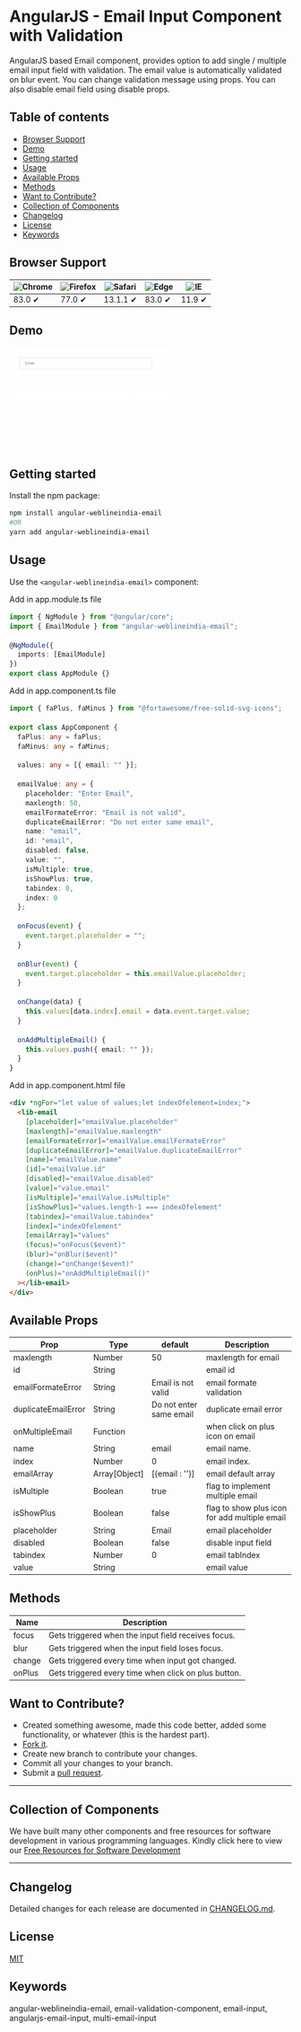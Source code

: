 # AngularJS - Email Input Component with Validation

AngularJS based Email component, provides option to add single / multiple email input field with validation. The email value is automatically validated on blur event. You can change validation message using props. You can also disable email field using disable props.

## Table of contents

- [Browser Support](#browser-support)
- [Demo](#demo)
- [Getting started](#getting-started)
- [Usage](#usage)
- [Available Props](#available-props)
- [Methods](#methods)
- [Want to Contribute?](#want-to-contribute)
- [Collection of Components](#collection-of-components)
- [Changelog](#changelog)
- [License](#license)
- [Keywords](#Keywords)

## Browser Support

| ![Chrome](https://raw.github.com/alrra/browser-logos/master/src/chrome/chrome_48x48.png) | ![Firefox](https://raw.github.com/alrra/browser-logos/master/src/firefox/firefox_48x48.png) | ![Safari](https://raw.github.com/alrra/browser-logos/master/src/safari/safari_48x48.png) | ![Edge](https://raw.github.com/alrra/browser-logos/master/src/edge/edge_48x48.png) | ![IE](https://raw.github.com/alrra/browser-logos/master/src/archive/internet-explorer_9-11/internet-explorer_9-11_48x48.png) |
| ---------------------------------------------------------------------------------------- | ------------------------------------------------------------------------------------------- | ---------------------------------------------------------------------------------------- | ---------------------------------------------------------------------------------- | ---------------------------------------------------------------------------------------------------------------------------- |
| 83.0 ✔                                                                                   | 77.0 ✔                                                                                      | 13.1.1 ✔                                                                                 | 83.0 ✔                                                                             | 11.9 ✔                                                                                                                       |

## Demo

[![](emailNG.gif)](https://github.com/weblineindia/AngularJS-Email/emailNG.gif)

## Getting started

Install the npm package:

```bash
npm install angular-weblineindia-email
#OR
yarn add angular-weblineindia-email
```

## Usage

Use the `<angular-weblineindia-email>` component:

Add in app.module.ts file

```typescript
import { NgModule } from "@angular/core";
import { EmailModule } from "angular-weblineindia-email";

@NgModule({
  imports: [EmailModule]
})
export class AppModule {}
```

Add in app.component.ts file

```typescript
import { faPlus, faMinus } from "@fortawesome/free-solid-svg-icons";

export class AppComponent {
  faPlus: any = faPlus;
  faMinus: any = faMinus;

  values: any = [{ email: "" }];

  emailValue: any = {
    placeholder: "Enter Email",
    maxlength: 50,
    emailFormateError: "Email is not valid",
    duplicateEmailError: "Do not enter same email",
    name: "email",
    id: "email",
    disabled: false,
    value: "",
    isMultiple: true,
    isShowPlus: true,
    tabindex: 0,
    index: 0
  };

  onFocus(event) {
    event.target.placeholder = "";
  }

  onBlur(event) {
    event.target.placeholder = this.emailValue.placeholder;
  }

  onChange(data) {
    this.values[data.index].email = data.event.target.value;
  }

  onAddMultipleEmail() {
    this.values.push({ email: "" });
  }
}
```

Add in app.component.html file

```html
<div *ngFor="let value of values;let indexOfelement=index;">
  <lib-email
    [placeholder]="emailValue.placeholder"
    [maxlength]="emailValue.maxlength"
    [emailFormateError]="emailValue.emailFormateError"
    [duplicateEmailError]="emailValue.duplicateEmailError"
    [name]="emailValue.name"
    [id]="emailValue.id"
    [disabled]="emailValue.disabled"
    [value]="value.email"
    [isMultiple]="emailValue.isMultiple"
    [isShowPlus]="values.length-1 === indexOfelement"
    [tabindex]="emailValue.tabindex"
    [index]="indexOfelement"
    [emailArray]="values"
    (focus)="onFocus($event)"
    (blur)="onBlur($event)"
    (change)="onChange($event)"
    (onPlus)="onAddMultipleEmail()"
  ></lib-email>
</div>
```

## Available Props

| Prop                | Type          | default                 | Description                                   |
| ------------------- | ------------- | ----------------------- | --------------------------------------------- |
| maxlength           | Number        | 50                      | maxlength for email                           |
| id                  | String        |                         | email id                                      |
| emailFormateError   | String        | Email is not valid      | email formate validation                      |
| duplicateEmailError | String        | Do not enter same email | duplicate email error                         |
| onMultipleEmail     | Function      |                         | when click on plus icon on email              |
| name                | String        | email                   | email name.                                   |
| index               | Number        | 0                       | email index.                                  |
| emailArray              | Array[Object] | [{email : ''}]          | email default array                           |
| isMultiple          | Boolean       | true                    | flag to implement multiple email              |
| isShowPlus          | Boolean       | false                   | flag to show plus icon for add multiple email |
| placeholder         | String        | Email                   | email placeholder                             |
| disabled            | Boolean       | false                   | disable input field                           |
| tabindex            | Number        | 0                       | email tabIndex                                |
| value            | String        |                     | email value                              |

## Methods

| Name        | Description                                         |
| ----------- | --------------------------------------------------- |
| focus       | Gets triggered when the input field receives focus. |
| blur        | Gets triggered when the input field loses focus.    |
| change | Gets triggered every time when input got changed.        |
| onPlus | Gets triggered every time when click on plus button.        |


## Want to Contribute?

- Created something awesome, made this code better, added some functionality, or whatever (this is the hardest part).
- [Fork it](http://help.github.com/forking/).
- Create new branch to contribute your changes.
- Commit all your changes to your branch.
- Submit a [pull request](http://help.github.com/pull-requests/).

---

## Collection of Components

We have built many other components and free resources for software development in various programming languages. Kindly click here to view our [Free Resources for Software Development](https://www.weblineindia.com/software-development-resources.html)

---

## Changelog

Detailed changes for each release are documented in [CHANGELOG.md](./CHANGELOG.md).

## License

[MIT](LICENSE)

[mit]: https://github.com/weblineindia/AngularJS-Email/blob/master/LICENSE

## Keywords

angular-weblineindia-email, email-validation-component, email-input, angularjs-email-input, multi-email-input
